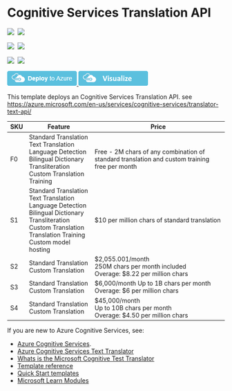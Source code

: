 # Cognitive Services Translation API

<IMG SRC="https://azurequickstartsservice.blob.core.windows.net/badges/101-cognitive-services-translate/PublicLastTestDate.svg" />&nbsp;
<IMG SRC="https://azurequickstartsservice.blob.core.windows.net/badges/101-cognitive-services-translate/PublicDeployment.svg" />&nbsp;

<IMG SRC="https://azurequickstartsservice.blob.core.windows.net/badges/101-cognitive-services-translate/FairfaxLastTestDate.svg" />&nbsp;
<IMG SRC="https://azurequickstartsservice.blob.core.windows.net/badges/101-cognitive-services-translate/FairfaxDeployment.svg" />&nbsp;

<IMG SRC="https://azurequickstartsservice.blob.core.windows.net/badges/101-cognitive-services-translate/BestPracticeResult.svg" />&nbsp;
<IMG SRC="https://azurequickstartsservice.blob.core.windows.net/badges/101-cognitive-services-translate/CredScanResult.svg" />&nbsp;

<a href="https://portal.azure.com/#create/Microsoft.Template/uri/https%3A%2F%2Fraw.githubusercontent.com%2FAzure%2Fazure-quickstart-templates%2Fmaster%2F101-cognitive-services-translate%2Fazuredeploy.json" target="_blank">
<img src="https://raw.githubusercontent.com/Azure/azure-quickstart-templates/master/1-CONTRIBUTION-GUIDE/images/deploytoazure.png"/>
</a>
<a href="http://armviz.io/#/?load=https%3A%2F%2Fraw.githubusercontent.com%2FAzure%2Fazure-quickstart-templates%2Fmaster%2F101-cognitive-services-translate%2Fazuredeploy.json" target="_blank">
<img src="https://raw.githubusercontent.com/Azure/azure-quickstart-templates/master/1-CONTRIBUTION-GUIDE/images/visualizebutton.png"/>
</a>

This template deploys an Cognitive Services Translation API. see  https://azure.microsoft.com/en-us/services/cognitive-services/translator-text-api/ 

| SKU  | Feature                                                      | Price                                                        |
| ---- | ------------------------------------------------------------ | ------------------------------------------------------------ |
| F0   | Standard Translation  <br />Text Translation <br />Language Detection <br />Bilingual Dictionary Transliteration <br />Custom Translation Training | Free - 2M chars of any combination of standard translation and custom training free per month |
| S1   | Standard Translation  <br />Text Translation <br />Language Detection <br />Bilingual Dictionary Transliteration<br />Custom Translation  <br />Translation Training <br />Custom model hosting | $10 per million chars of standard translation                |
| S2   | Standard Translation <br />Custom Translation                | $2,055.001/month<br/>250M chars per month included<br/>Overage: $8.22 per million chars |
| S3   | Standard Translation <br />Custom Translation                | $6,000/month Up to 1B chars per month Overage: $6 per million chars |
| S4   | Standard Translation <br />Custom Translation                | $45,000/month<br/>Up to 10B chars per month<br/>Overage: $4.50 per million chars |

If you are new to Azure Cognitive Services, see:

- [Azure Cognitive Services](https://azure.microsoft.com/en-us/services/cognitive-services/).
- [Azure Cognitive Services Text Translator](https://azure.microsoft.com/en-us/services/cognitive-services/translator-text-api/)
- [Whats is the Microsoft Cognitive Test Translator](https://docs.microsoft.com/en-us/azure/cognitive-services/Translator/translator-info-overview)
- [Template reference](https://azure.microsoft.com/en-us/resources/templates/?referenceType=Microsoft.Cognitiveservices)
- [Quick Start templates](https://azure.microsoft.com/en-us/resources/templates/?resourceType=Microsoft.Cognitiveservices)
- [Microsoft Learn Modules](https://docs.microsoft.com/en-us/learn/browse/?products=azure&term=cognitive)

